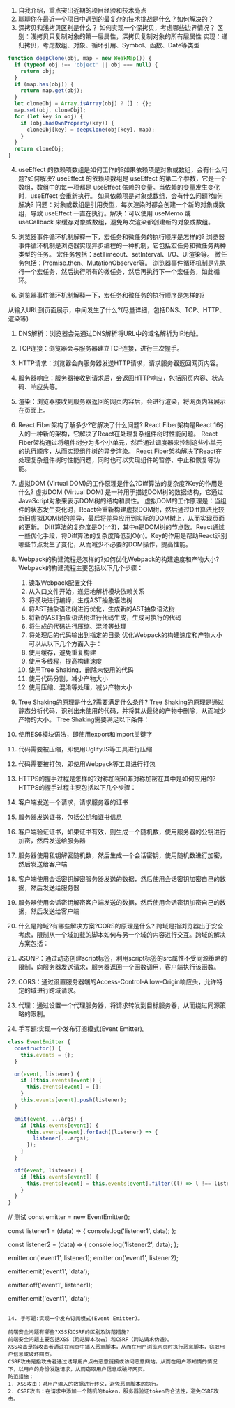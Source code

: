 1. 自我介绍，重点突出近期的项目经验和技术亮点
2. 聊聊你在最近一个项目中遇到的最复杂的技术挑战是什么？如何解决的？
3. 深拷贝和浅拷贝区别是什么？ 如何实现一个深拷贝，考虑哪些边界情况？
    区别：浅拷贝只复制对象的第一层属性，深拷贝复制对象的所有层属性
    实现：递归拷贝，考虑数组、对象、循环引用、Symbol、函数、Date等类型

```js
function deepClone(obj, map = new WeakMap()) {
  if (typeof obj !== 'object' || obj === null) {
    return obj;
  }
  if (map.has(obj)) {
    return map.get(obj);
  }
  let cloneObj = Array.isArray(obj) ? [] : {};
  map.set(obj, cloneObj);
  for (let key in obj) {
    if (obj.hasOwnProperty(key)) {
      cloneObj[key] = deepClone(obj[key], map);
    }
  }
  return cloneObj;
}
```

4. useEffect 的依赖项数组是如何工作的?如果依赖项是对象或数组，会有什么问题?如何解决?
    useEffect 的依赖项数组是 useEffect 的第二个参数，它是一个数组，数组中的每一项都是 useEffect 依赖的变量。当依赖的变量发生变化时，useEffect 会重新执行。
    如果依赖项是对象或数组，会有什么问题?如何解决?
    问题：对象或数组是引用类型，每次渲染时都会创建一个新的对象或数组，导致 useEffect 一直在执行。解决：可以使用 useMemo 或 useCallback 来缓存对象或数组，避免每次渲染都创建新的对象或数组。

5. 浏览器事件循环机制解释一下，宏任务和微任务的执行顺序是怎样的?
    浏览器事件循环机制是浏览器实现异步编程的一种机制，它包括宏任务和微任务两种类型的任务。
    宏任务包括：setTimeout、setInterval、I/O、UI渲染等。
    微任务包括：Promise.then、MutationObserver等。
    浏览器事件循环机制是先执行一个宏任务，然后执行所有的微任务，然后再执行下一个宏任务，如此循环。

6. 浏览器事件循环机制解释一下，宏任务和微任务的执行顺序是怎样的?

从输入URL到页面展示，中间发生了什么?(尽量详细，包括DNS、TCP、HTTP、渲染等)
1. DNS解析：浏览器会先通过DNS解析将URL中的域名解析为IP地址。
2. TCP连接：浏览器会与服务器建立TCP连接，进行三次握手。
3. HTTP请求：浏览器会向服务器发送HTTP请求，请求服务器返回网页内容。
4. 服务器响应：服务器接收到请求后，会返回HTTP响应，包括网页内容、状态码、响应头等。
5. 渲染：浏览器接收到服务器返回的网页内容后，会进行渲染，将网页内容展示在页面上。

7. React Fiber架构了解多少?它解决了什么问题?
    React Fiber架构是React 16引入的一种新的架构，它解决了React在处理复杂组件树时性能问题。
    React Fiber架构通过将组件树分为多个小单元，然后通过调度器来控制这些小单元的执行顺序，从而实现组件树的异步渲染。
    React Fiber架构解决了React在处理复杂组件树时性能问题，同时也可以实现组件的暂停、中止和恢复等功能。

8. 虚拟DOM (Virtual DOM)的工作原理是什么?Diff算法的复杂度?Key的作用是什么?
虚拟DOM (Virtual DOM) 是一种用于描述DOM树的数据结构，它通过JavaScript对象来表示DOM树的结构和属性。
虚拟DOM的工作原理是：当组件的状态发生变化时，React会重新构建虚拟DOM树，然后通过Diff算法比较新旧虚拟DOM树的差异，最后将差异应用到实际的DOM树上，从而实现页面的更新。
Diff算法的复杂度是O(n^3)，其中n是DOM树的节点数。React通过一些优化手段，将Diff算法的复杂度降低到O(n)。Key的作用是帮助React识别哪些节点发生了变化，从而减少不必要的DOM操作，提高性能。

9. Webpack的构建流程是怎样的?如何优化Webpack的构建速度和产物大小?
    Webpack的构建流程主要包括以下几个步骤：
    1. 读取Webpack配置文件
    2. 从入口文件开始，递归地解析模块依赖关系
    3. 将模块进行编译，生成AST抽象语法树
    4. 将AST抽象语法树进行优化，生成新的AST抽象语法树
    5. 将新的AST抽象语法树进行代码生成，生成可执行的代码
    6. 将生成的代码进行压缩、混淆等处理
    7. 将处理后的代码输出到指定的目录
    优化Webpack的构建速度和产物大小可以从以下几个方面入手：
    1. 使用缓存，避免重复构建
    2. 使用多线程，提高构建速度
    3. 使用Tree Shaking，删除未使用的代码
    4. 使用代码分割，减少产物大小
    5. 使用压缩、混淆等处理，减少产物大小


10. Tree Shaking的原理是什么?需要满足什么条件?
Tree Shaking的原理是通过静态分析代码，识别出未使用的代码，并将其从最终的产物中删除，从而减少产物的大小。
Tree Shaking需要满足以下条件：
1. 使用ES6模块语法，即使用export和import关键字
2. 代码需要被压缩，即使用UglifyJS等工具进行压缩
3. 代码需要被打包，即使用Webpack等工具进行打包

11. HTTPS的握手过程是怎样的?对称加密和非对称加密在其中是如何应用的?
HTTPS的握手过程主要包括以下几个步骤：
1. 客户端发送一个请求，请求服务器的证书
2. 服务器发送证书，包括公钥和证书信息
3. 客户端验证证书，如果证书有效，则生成一个随机数，使用服务器的公钥进行加密，然后发送给服务器
4. 服务器使用私钥解密随机数，然后生成一个会话密钥，使用随机数进行加密，然后发送给客户端
5. 客户端使用会话密钥解密服务器发送的数据，然后使用会话密钥加密自己的数据，然后发送给服务器
6. 服务器使用会话密钥解密客户端发送的数据，然后使用会话密钥加密自己的数据，然后发送给客户端

12. 什么是跨域?有哪些解决方案?CORS的原理是什么?
跨域是指浏览器出于安全考虑，限制从一个域加载的脚本如何与另一个域的内容进行交互。跨域的解决方案包括：
1. JSONP：通过动态创建script标签，利用script标签的src属性不受同源策略的限制，向服务器发送请求，服务器返回一个函数调用，客户端执行该函数。
2. CORS：通过设置服务器端的Access-Control-Allow-Origin响应头，允许特定的域进行跨域请求。
3. 代理：通过设置一个代理服务器，将请求转发到目标服务器，从而绕过同源策略的限制。

13. 手写题:实现一个发布订阅模式(Event Emitter)。
```js
class EventEmitter {
  constructor() {
    this.events = {};
  }

  on(event, listener) {
    if (!this.events[event]) {
      this.events[event] = [];
    }
    this.events[event].push(listener);
  }

  emit(event, ...args) {
    if (this.events[event]) {
      this.events[event].forEach((listener) => {
        listener(...args);
      });
    }
  }

  off(event, listener) {
    if (this.events[event]) {
      this.events[event] = this.events[event].filter((l) => l !== listener);
    }
  }
}
```
// 测试
const emitter = new EventEmitter();

const listener1 = (data) => {
  console.log('listener1', data);
};

const listener2 = (data) => {
  console.log('listener2', data);
};

emitter.on('event1', listener1);
emitter.on('event1', listener2);

emitter.emit('event1', 'data');

emitter.off('event1', listener1);

emitter.emit('event1', 'data');
```     

14. 手写题:实现一个发布订阅模式(Event Emitter)。

前端安全问题有哪些?XSS和CSRF的区别及防范措施?
前端安全问题主要包括XSS（跨站脚本攻击）和CSRF（跨站请求伪造）。
XSS攻击是指攻击者通过在网页中插入恶意脚本，从而在用户浏览网页时执行恶意脚本，窃取用户信息或破坏网页。
CSRF攻击是指攻击者通过诱导用户点击恶意链接或访问恶意网站，从而在用户不知情的情况下，以用户的身份发送请求，从而窃取用户信息或破坏网页。
防范措施：
1. XSS攻击：对用户输入的数据进行转义，避免恶意脚本的执行。
2. CSRF攻击：在请求中添加一个随机的token，服务器验证token的合法性，避免CSRF攻击。
